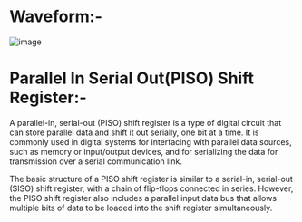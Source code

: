 # Waveform:-

![image](https://user-images.githubusercontent.com/103407023/236434791-e84a0e80-227e-40ca-80b2-be62790aa165.png)


# Parallel In Serial Out(PISO) Shift Register:-

A parallel-in, serial-out (PISO) shift register is a type of digital circuit that can store parallel data and shift it out serially, one bit at a time. It is commonly used in digital systems for interfacing with parallel data sources, such as memory or input/output devices, and for serializing the data for transmission over a serial communication link.

The basic structure of a PISO shift register is similar to a serial-in, serial-out (SISO) shift register, with a chain of flip-flops connected in series. However, the PISO shift register also includes a parallel input data bus that allows multiple bits of data to be loaded into the shift register simultaneously.
